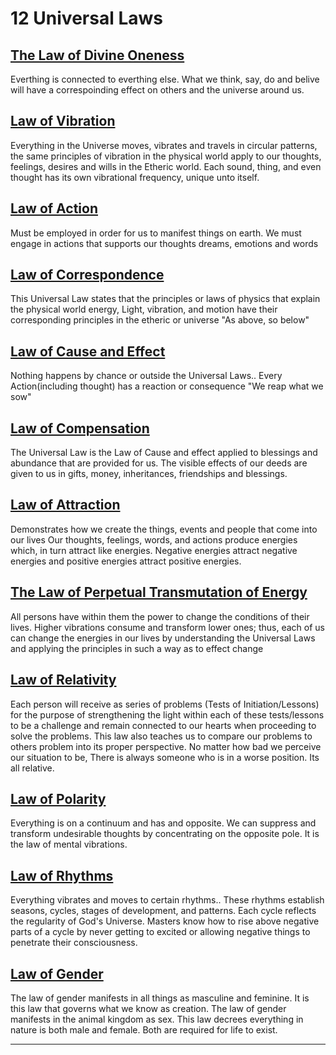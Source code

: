 # 12 Universal Laws

## [The Law of Divine Oneness](./law-of-diveine-oneness.md "The Law of Divine Oneness")
Everthing is connected to everthing else. What we think, say, do and belive will have a correspoinding effect on others and the universe around us.

## [Law of Vibration](./law-of-vibration.md "Law of Vibration")
Everything in the Universe moves, vibrates and travels in circular patterns, the same principles of vibration in the physical world apply to our thoughts, feelings, desires and wills in the Etheric world. Each sound, thing, and even thought has its own vibrational frequency, unique unto itself.

## [Law of Action](./law-of-action.md "Law of Action")
Must be employed in order for us to manifest things on earth. We must engage in actions that supports our thoughts dreams, emotions and words

## [Law of Correspondence](./law-of-correspondence.md "Law of Correspondence.md") 
This Universal Law states that the principles or laws of physics that explain the physical world energy, Light, vibration, and motion have their corresponding principles in the etheric or universe "As above, so below"

## [Law of Cause and Effect](./law-of-cause-and-effect.md "Law of Cause and Effect")
Nothing happens by chance or outside the Universal Laws.. Every Action(including thought) has a reaction or consequence "We reap what we sow"

## [Law of Compensation](./law-of-compensation.md "Law of Compensation") 
The Universal Law is the Law of Cause and effect applied to blessings and abundance that are provided for us. The visible effects of our deeds are given to us in gifts, money, inheritances, friendships and blessings.

## [Law of Attraction](./law-0f-attration.md "Law of Attraction")
Demonstrates how we create the things, events and people that come into our lives Our thoughts, feelings, words, and actions produce energies which, in turn attract like energies. Negative energies attract negative energies and positive energies attract positive energies.

## [The Law of Perpetual Transmutation of Energy](./the-law-of-prepetual-transmutation-of-energy.md "The Law of Perpetual Transmutation of Energy")
All persons have within them the power to change the conditions of their lives. Higher vibrations consume and transform lower ones; thus, each of us can change the energies in our lives by understanding the Universal Laws and applying the principles in such a way as to effect change

## [Law of Relativity](./law-of-relativity.md "Law of Relativity")
Each person will receive as series of problems (Tests of Initiation/Lessons) for the purpose of strengthening the light within each of these tests/lessons to be a challenge and remain connected to our hearts when proceeding to solve the problems. This law also teaches us to compare our problems to others problem into its proper perspective. No matter how bad we perceive our situation to be, There is always someone who is in a worse position. Its all relative.

## [Law of Polarity](./law-of-polarity.md "Law of Polarity")
Everything is on a continuum and has and opposite. We can suppress and transform undesirable thoughts by concentrating on the opposite pole. It is the law of mental vibrations.

## [Law of Rhythms](./law-of-rhythms.md "Law of Rhythms")
Everything vibrates and moves to certain rhythms.. These rhythms establish seasons, cycles, stages of development, and patterns. Each cycle reflects the regularity of God's Universe. Masters know how to rise above negative parts of a cycle by never getting to excited or allowing negative things to penetrate their consciousness.

## [Law of Gender](./law-of-gender.md "Law of Gender")
The law of gender manifests in all things as masculine and feminine. It is this law that governs what we know as creation. The law of gender manifests in the animal kingdom as sex. This law decrees everything in nature is both male and female. Both are required for life to exist.

---